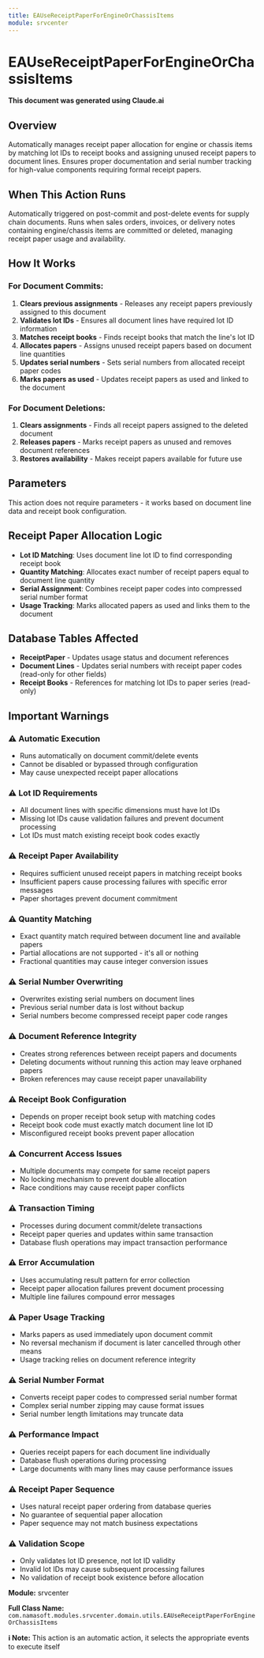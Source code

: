 ```yaml
---
title: EAUseReceiptPaperForEngineOrChassisItems
module: srvcenter
---
```



<div class='entity-flows'>

# EAUseReceiptPaperForEngineOrChassisItems

**This document was generated using Claude.ai**

## Overview

Automatically manages receipt paper allocation for engine or chassis items by matching lot IDs to receipt books and assigning unused receipt papers to document lines. Ensures proper documentation and serial number tracking for high-value components requiring formal receipt papers.

## When This Action Runs

Automatically triggered on post-commit and post-delete events for supply chain documents. Runs when sales orders, invoices, or delivery notes containing engine/chassis items are committed or deleted, managing receipt paper usage and availability.

## How It Works

### For Document Commits:
1. **Clears previous assignments** - Releases any receipt papers previously assigned to this document
2. **Validates lot IDs** - Ensures all document lines have required lot ID information
3. **Matches receipt books** - Finds receipt books that match the line's lot ID
4. **Allocates papers** - Assigns unused receipt papers based on document line quantities
5. **Updates serial numbers** - Sets serial numbers from allocated receipt paper codes
6. **Marks papers as used** - Updates receipt papers as used and linked to the document

### For Document Deletions:
1. **Clears assignments** - Finds all receipt papers assigned to the deleted document
2. **Releases papers** - Marks receipt papers as unused and removes document references
3. **Restores availability** - Makes receipt papers available for future use

## Parameters

This action does not require parameters - it works based on document line data and receipt book configuration.

## Receipt Paper Allocation Logic

- **Lot ID Matching**: Uses document line lot ID to find corresponding receipt book
- **Quantity Matching**: Allocates exact number of receipt papers equal to document line quantity
- **Serial Assignment**: Combines receipt paper codes into compressed serial number format
- **Usage Tracking**: Marks allocated papers as used and links them to the document

## Database Tables Affected

- **ReceiptPaper** - Updates usage status and document references
- **Document Lines** - Updates serial numbers with receipt paper codes (read-only for other fields)
- **Receipt Books** - References for matching lot IDs to paper series (read-only)

## Important Warnings

### ⚠️ Automatic Execution
- Runs automatically on document commit/delete events
- Cannot be disabled or bypassed through configuration
- May cause unexpected receipt paper allocations

### ⚠️ Lot ID Requirements
- All document lines with specific dimensions must have lot IDs
- Missing lot IDs cause validation failures and prevent document processing
- Lot IDs must match existing receipt book codes exactly

### ⚠️ Receipt Paper Availability
- Requires sufficient unused receipt papers in matching receipt books
- Insufficient papers cause processing failures with specific error messages
- Paper shortages prevent document commitment

### ⚠️ Quantity Matching
- Exact quantity match required between document line and available papers
- Partial allocations are not supported - it's all or nothing
- Fractional quantities may cause integer conversion issues

### ⚠️ Serial Number Overwriting
- Overwrites existing serial numbers on document lines
- Previous serial number data is lost without backup
- Serial numbers become compressed receipt paper code ranges

### ⚠️ Document Reference Integrity
- Creates strong references between receipt papers and documents
- Deleting documents without running this action may leave orphaned papers
- Broken references may cause receipt paper unavailability

### ⚠️ Receipt Book Configuration
- Depends on proper receipt book setup with matching codes
- Receipt book code must exactly match document line lot ID
- Misconfigured receipt books prevent paper allocation

### ⚠️ Concurrent Access Issues
- Multiple documents may compete for same receipt papers
- No locking mechanism to prevent double allocation
- Race conditions may cause receipt paper conflicts

### ⚠️ Transaction Timing
- Processes during document commit/delete transactions
- Receipt paper queries and updates within same transaction
- Database flush operations may impact transaction performance

### ⚠️ Error Accumulation
- Uses accumulating result pattern for error collection
- Receipt paper allocation failures prevent document processing
- Multiple line failures compound error messages

### ⚠️ Paper Usage Tracking
- Marks papers as used immediately upon document commit
- No reversal mechanism if document is later cancelled through other means
- Usage tracking relies on document reference integrity

### ⚠️ Serial Number Format
- Converts receipt paper codes to compressed serial number format
- Complex serial number zipping may cause format issues
- Serial number length limitations may truncate data

### ⚠️ Performance Impact
- Queries receipt papers for each document line individually
- Database flush operations during processing
- Large documents with many lines may cause performance issues

### ⚠️ Receipt Paper Sequence
- Uses natural receipt paper ordering from database queries
- No guarantee of sequential paper allocation
- Paper sequence may not match business expectations

### ⚠️ Validation Scope
- Only validates lot ID presence, not lot ID validity
- Invalid lot IDs may cause subsequent processing failures
- No validation of receipt book existence before allocation

**Module:** srvcenter

**Full Class Name:** `com.namasoft.modules.srvcenter.domain.utils.EAUseReceiptPaperForEngineOrChassisItems`

**ℹ️ Note:** This action is an automatic action, it selects the appropriate events to execute itself


</div>

